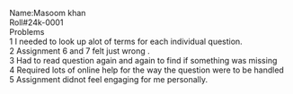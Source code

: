 Name:Masoom khan <br>
Roll#24k-0001 <br>
Problems <br>
1 I needed to look up alot of terms for each individual question. <br>
2 Assignment 6 and 7 felt just wrong .<br>
3 Had to read question again and again to find if something was missing <br>
4 Required lots of online help for the way the question were to be handled <br>
5 Assignment didnot feel engaging for me personally.
